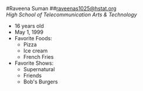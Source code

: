 #Raveena Suman
##raveenas1025@hstat.org  
*_High School of Telecommunication Arts & Technology_*  
* 16 years old  
* May 1, 1999  
* Favorite Foods:  
   * Pizza  
   * Ice cream  
   * French Fries    
* Favorite Shows:
   * Supernatural
   * Friends  
   * Bob's Burgers  
   
 